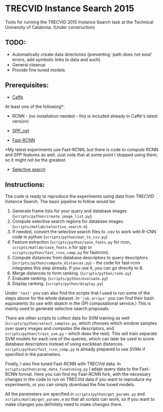 # TRECVID Instance Search 2015

Tools for running the TRECVID 2015 Instance Search task at the Technical University of Catalonia.
(Under construction)

## TODO:

- Automatically create data directories (preventing 'path does not exist' errors, add symbolic links to data and such)
- General cleanup
- Provide fine tuned models


## Prerequisites:

- [Caffe](http://caffe.berkeleyvision.org/installation.html)

At least one of the following*:

- RCNN - (no installation needed - this is included already in Caffe's latest version)

- [ SPP_net](https://github.com/ShaoqingRen/SPP_net)

- [Fast-RCNN](https://github.com/rbgirshick/fast-rcnn)

*My latest experiments use Fast-RCNN, but there is code to compute RCNN and SPP features as well. Just note that at some point I stopped using them, so it might not be the greatest.

- [Selective search](https://github.com/sergeyk/selective_search_ijcv_with_python)

## Instructions:

The code is ready to reproduce the experiments using data from TRECVID Instance Search. The basic pipeline to follow would be:

1. Generate frame lists for your query and database images (`scripts/python/create_image_list.py`).
2. Compute selective search regions for database images (`scripts/matlab/selective_search.m`).
3. If needed, convert the selective search files to .csv to work with R-CNN code in python (`scripts/python/mat_to_csv.py`)
4. Feature extraction (`scripts/python/save_feats.py` for rcnn, `scripts/matlab/save_feats.m` for spp or `scripts/python/fast_rcnn_comp.py` for fastrcnn).
5. Compute distances from database descriptors to query descriptors. (`scripts/python/compute_distances.py`) - the code for fast-rcnn integrates this step already. If you use it, you can go directly to 6.
6. Merge distances to form ranking. (`scripts/python/rank.py`) 
7. Evaluate ranking. (`scripts/python/evaluate.py`)
8. Display ranking. (`scripts/python/display.py`)

Under `'test'` you can also find the scripts that I used to run some of the steps above for the whole dataset. 
In `'job_arrays'` you can find their bash equivalents (to use with sbatch in the GPI computational service.) This is mainly used to generate selective search proposals.

There are other scripts to collect data for SVM training as well (`scripts/python/select_samples.py`, which chooses which window samples over query images and computes the descriptors, and `scripts/python/train_svm.py` - which does the rest). 
This will train separate SVM models for each one of the queries, which can later be used to score database descriptors instead of using euclidean distances.
`scripts/python/fast_rcnn_comp.py` is already prepared to use SVMs if specified in the parameters.

Finally, I also fine tuned Fast-RCNN with TRECVid data. In `scripts/python/prep_data_finetuning.py` I adapt query data to the Fast-RCNN format. 
Here you can find my Fast-RCNN fork, with the necessary changes in the code to run on TRECVid data if you want to reproduce my experiments, or you can simply download the fine tuned models.

All the parameters are specified in `scripts/python/get_params.py` and `scripts/matlab/get_params.m` so that all scripts can work, so if you want to make changes you definitely need to make changes there.



